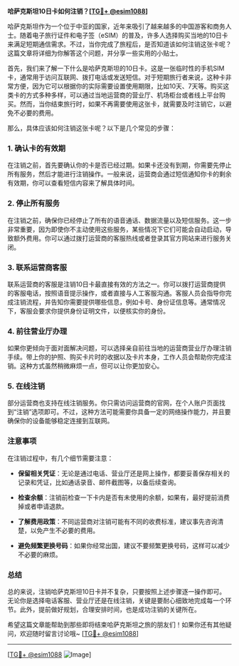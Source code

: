 **哈萨克斯坦10日卡如何注销？[[TG💪+ @esim1088](https://t.me/s/esim1088)]**

哈萨克斯坦作为一个位于中亚的国家，近年来吸引了越来越多的中国游客和商务人士。随着电子旅行证件和电子签（eSIM）的普及，许多人选择购买当地的10日卡来满足短期通信需求。不过，当你完成了旅程后，是否知道该如何注销这张卡呢？这篇文章将详细为你解答这个问题，并分享一些实用的小贴士。

首先，我们来了解一下什么是哈萨克斯坦的10日卡。这是一张临时性的手机SIM卡，通常用于访问互联网、拨打电话或发送短信。对于短期旅行者来说，这种卡非常方便，因为它可以根据你的实际需要设置使用期限，比如10天、7天等。购买这类卡的方式多种多样，可以通过当地运营商的营业厅、机场柜台或者线上平台购买。然而，当你结束旅行时，如果不再需要使用这张卡，就需要及时注销它，以避免不必要的费用。

那么，具体应该如何注销这张卡呢？以下是几个常见的步骤：

### **1. 确认卡的有效期**
在注销之前，首先要确认你的卡是否已经过期。如果卡还没有到期，你需要先停止所有服务，然后才能进行注销操作。一般来说，运营商会通过短信通知你卡的剩余有效期，你可以查看短信内容来了解具体时间。

### **2. 停止所有服务**
在注销之前，确保你已经停止了所有的语音通话、数据流量以及短信服务。这一步非常重要，因为即使你不主动使用这些服务，某些情况下它们可能会自动启动，导致额外费用。你可以通过拨打运营商的客服热线或者登录其官方网站来进行服务关闭。

### **3. 联系运营商客服**
联系运营商的客服是注销10日卡最直接有效的方法之一。你可以拨打运营商提供的客服电话，按照语音提示操作，或者直接与人工客服沟通。客服人员会指导你完成注销流程，并告知你需要提供哪些信息，例如卡号、身份证信息等。通常情况下，客服会要求你提供身份证明文件，以便核实你的身份。

### **4. 前往营业厅办理**
如果你更倾向于面对面解决问题，可以选择亲自前往当地的运营商营业厅办理注销手续。带上你的护照、购买卡片时的收据以及卡片本身，工作人员会帮助你完成注销。这种方式虽然稍微麻烦一点，但可以让你更加安心。

### **5. 在线注销**
部分运营商也支持在线注销服务。你只需访问运营商的官网，在个人账户页面找到“注销”选项即可。不过，这种方法可能需要你具备一定的网络操作能力，并且要确保你的设备能够稳定连接到互联网。

### **注意事项**
在注销过程中，有几个细节需要注意：

- **保留相关凭证**：无论是通过电话、营业厅还是网上操作，都要妥善保存相关的记录和凭证，比如通话录音、邮件截图等，以备后续查询。
  
- **检查余额**：注销前检查一下卡内是否有未使用的余额，如果有，最好提前消费掉或者申请退款。

- **了解费用政策**：不同运营商对注销可能有不同的收费标准，建议事先咨询清楚，以免产生不必要的费用。

- **避免频繁更换号码**：如果你经常出国，建议不要频繁更换号码，这样可以减少不必要的麻烦。

### **总结**
总的来说，注销哈萨克斯坦10日卡并不复杂，只要按照上述步骤逐一操作即可。无论你是选择电话客服、营业厅还是在线注销，关键是要耐心细致地完成每一个环节。此外，提前做好规划，合理安排时间，也是成功注销的关键所在。

希望这篇文章能帮助到那些即将结束哈萨克斯坦之旅的朋友们！如果你还有其他疑问，欢迎随时留言讨论哦~ [[TG💪+ @esim1088](https://t.me/s/esim1088)]

---

[[TG💪+ @esim1088](https://t.me/s/esim1088) ![Image](https://i.postimg.cc/4NQfJmqS/Snipaste-2025-05-13-00-14-12.png)]
